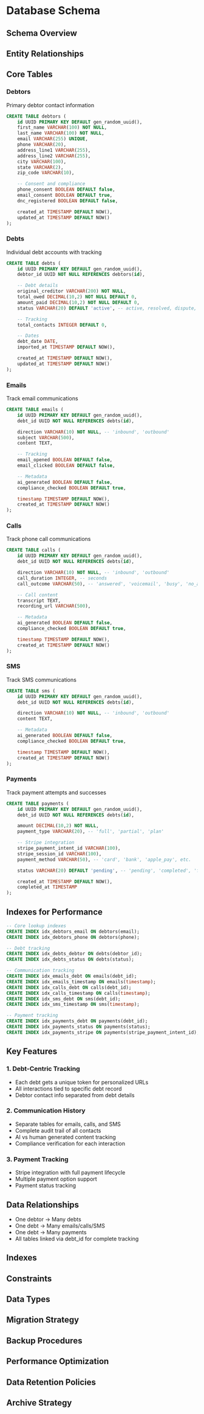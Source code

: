 # Database Schema

## Schema Overview

## Entity Relationships

## Core Tables

### Debtors

Primary debtor contact information

```sql
CREATE TABLE debtors (
    id UUID PRIMARY KEY DEFAULT gen_random_uuid(),
    first_name VARCHAR(100) NOT NULL,
    last_name VARCHAR(100) NOT NULL,
    email VARCHAR(255) UNIQUE,
    phone VARCHAR(20),
    address_line1 VARCHAR(255),
    address_line2 VARCHAR(255),
    city VARCHAR(100),
    state VARCHAR(2),
    zip_code VARCHAR(10),

    -- Consent and compliance
    phone_consent BOOLEAN DEFAULT false,
    email_consent BOOLEAN DEFAULT true,
    dnc_registered BOOLEAN DEFAULT false,

    created_at TIMESTAMP DEFAULT NOW(),
    updated_at TIMESTAMP DEFAULT NOW()
);
```

### Debts

Individual debt accounts with tracking

```sql
CREATE TABLE debts (
    id UUID PRIMARY KEY DEFAULT gen_random_uuid(),
    debtor_id UUID NOT NULL REFERENCES debtors(id),

    -- Debt details
    original_creditor VARCHAR(200) NOT NULL,
    total_owed DECIMAL(10,2) NOT NULL DEFAULT 0,
    amount_paid DECIMAL(10,2) NOT NULL DEFAULT 0,
    status VARCHAR(20) DEFAULT 'active', -- active, resolved, dispute, etc.

    -- Tracking
    total_contacts INTEGER DEFAULT 0,

    -- Dates
    debt_date DATE,
    imported_at TIMESTAMP DEFAULT NOW(),

    created_at TIMESTAMP DEFAULT NOW(),
    updated_at TIMESTAMP DEFAULT NOW()
);
```

### Emails

Track email communications

```sql
CREATE TABLE emails (
    id UUID PRIMARY KEY DEFAULT gen_random_uuid(),
    debt_id UUID NOT NULL REFERENCES debts(id),

    direction VARCHAR(10) NOT NULL, -- 'inbound', 'outbound'
    subject VARCHAR(500),
    content TEXT,

    -- Tracking
    email_opened BOOLEAN DEFAULT false,
    email_clicked BOOLEAN DEFAULT false,

    -- Metadata
    ai_generated BOOLEAN DEFAULT false,
    compliance_checked BOOLEAN DEFAULT true,

    timestamp TIMESTAMP DEFAULT NOW(),
    created_at TIMESTAMP DEFAULT NOW()
);
```

### Calls

Track phone call communications

```sql
CREATE TABLE calls (
    id UUID PRIMARY KEY DEFAULT gen_random_uuid(),
    debt_id UUID NOT NULL REFERENCES debts(id),

    direction VARCHAR(10) NOT NULL, -- 'inbound', 'outbound'
    call_duration INTEGER, -- seconds
    call_outcome VARCHAR(50), -- 'answered', 'voicemail', 'busy', 'no_answer'

    -- Call content
    transcript TEXT,
    recording_url VARCHAR(500),

    -- Metadata
    ai_generated BOOLEAN DEFAULT false,
    compliance_checked BOOLEAN DEFAULT true,

    timestamp TIMESTAMP DEFAULT NOW(),
    created_at TIMESTAMP DEFAULT NOW()
);
```

### SMS

Track SMS communications

```sql
CREATE TABLE sms (
    id UUID PRIMARY KEY DEFAULT gen_random_uuid(),
    debt_id UUID NOT NULL REFERENCES debts(id),

    direction VARCHAR(10) NOT NULL, -- 'inbound', 'outbound'
    content TEXT,

    -- Metadata
    ai_generated BOOLEAN DEFAULT false,
    compliance_checked BOOLEAN DEFAULT true,

    timestamp TIMESTAMP DEFAULT NOW(),
    created_at TIMESTAMP DEFAULT NOW()
);
```

### Payments

Track payment attempts and successes

```sql
CREATE TABLE payments (
    id UUID PRIMARY KEY DEFAULT gen_random_uuid(),
    debt_id UUID NOT NULL REFERENCES debts(id),

    amount DECIMAL(10,2) NOT NULL,
    payment_type VARCHAR(20), -- 'full', 'partial', 'plan'

    -- Stripe integration
    stripe_payment_intent_id VARCHAR(100),
    stripe_session_id VARCHAR(100),
    payment_method VARCHAR(50), -- 'card', 'bank', 'apple_pay', etc.

    status VARCHAR(20) DEFAULT 'pending', -- 'pending', 'completed', 'failed', 'refunded'

    created_at TIMESTAMP DEFAULT NOW(),
    completed_at TIMESTAMP
);
```

## Indexes for Performance

```sql
-- Core lookup indexes
CREATE INDEX idx_debtors_email ON debtors(email);
CREATE INDEX idx_debtors_phone ON debtors(phone);

-- Debt tracking
CREATE INDEX idx_debts_debtor ON debts(debtor_id);
CREATE INDEX idx_debts_status ON debts(status);

-- Communication tracking
CREATE INDEX idx_emails_debt ON emails(debt_id);
CREATE INDEX idx_emails_timestamp ON emails(timestamp);
CREATE INDEX idx_calls_debt ON calls(debt_id);
CREATE INDEX idx_calls_timestamp ON calls(timestamp);
CREATE INDEX idx_sms_debt ON sms(debt_id);
CREATE INDEX idx_sms_timestamp ON sms(timestamp);

-- Payment tracking
CREATE INDEX idx_payments_debt ON payments(debt_id);
CREATE INDEX idx_payments_status ON payments(status);
CREATE INDEX idx_payments_stripe ON payments(stripe_payment_intent_id);
```

## Key Features

### 1. Debt-Centric Tracking

-   Each debt gets a unique token for personalized URLs
-   All interactions tied to specific debt record
-   Debtor contact info separated from debt details

### 2. Communication History

-   Separate tables for emails, calls, and SMS
-   Complete audit trail of all contacts
-   AI vs human generated content tracking
-   Compliance verification for each interaction

### 3. Payment Tracking

-   Stripe integration with full payment lifecycle
-   Multiple payment option support
-   Payment status tracking

## Data Relationships

-   One debtor → Many debts
-   One debt → Many emails/calls/SMS
-   One debt → Many payments
-   All tables linked via debt_id for complete tracking

## Indexes

## Constraints

## Data Types

## Migration Strategy

## Backup Procedures

## Performance Optimization

## Data Retention Policies

## Archive Strategy
